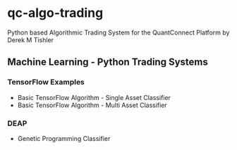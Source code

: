# qc-algo-trading

Python based Algorithmic Trading System for the QuantConnect Platform by Derek M Tishler

## Machine Learning - Python Trading Systems

### TensorFlow Examples
* Basic TensorFlow Algorithm - Single Asset Classifier
* Basic TensorFlow Algorithm - Multi Asset Classifier

### DEAP
* Genetic Programming Classifier
